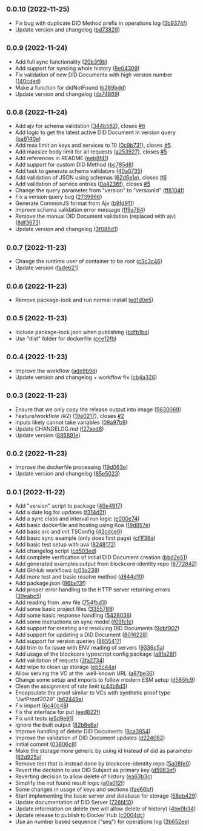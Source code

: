 ## <small>0.0.10 (2022-11-25)</small>

* Fix bug with duplicate DID Method prefix in operations log ([2b9374f](https://github.com/block-core/blockcore-did-server/commit/2b9374f))
* Update version and changelog ([bd73829](https://github.com/block-core/blockcore-did-server/commit/bd73829))



## <small>0.0.9 (2022-11-24)</small>

* Add full sync functionality ([20b3f9b](https://github.com/block-core/blockcore-did-server/commit/20b3f9b))
* Add support for syncing whole history ([8e04309](https://github.com/block-core/blockcore-did-server/commit/8e04309))
* Fix validation of new DID Documents with high version number ([140cded](https://github.com/block-core/blockcore-did-server/commit/140cded))
* Make a function for didNotFound ([b289bdd](https://github.com/block-core/blockcore-did-server/commit/b289bdd))
* Update version and changelog ([da74869](https://github.com/block-core/blockcore-did-server/commit/da74869))



## <small>0.0.8 (2022-11-24)</small>

* Add ajv for schema validation ([344b582](https://github.com/block-core/blockcore-did-server/commit/344b582)), closes [#6](https://github.com/block-core/blockcore-did-server/issues/6)
* Add logic to get the latest active DID Document in version query ([ba6140e](https://github.com/block-core/blockcore-did-server/commit/ba6140e))
* Add max limit on keys and services to 10 ([0c9b731](https://github.com/block-core/blockcore-did-server/commit/0c9b731)), closes [#5](https://github.com/block-core/blockcore-did-server/issues/5)
* Add maxsize body limit for all requests ([a253927](https://github.com/block-core/blockcore-did-server/commit/a253927)), closes [#5](https://github.com/block-core/blockcore-did-server/issues/5)
* Add references in README ([eeb8f41](https://github.com/block-core/blockcore-did-server/commit/eeb8f41))
* Add support for custom DID Method ([bc785d8](https://github.com/block-core/blockcore-did-server/commit/bc785d8))
* Add task to generate schema validators ([40a0735](https://github.com/block-core/blockcore-did-server/commit/40a0735))
* Add validation of JSON using schemas ([62d6e1e](https://github.com/block-core/blockcore-did-server/commit/62d6e1e)), closes [#6](https://github.com/block-core/blockcore-did-server/issues/6)
* Add validation of service entries ([0a4236f](https://github.com/block-core/blockcore-did-server/commit/0a4236f)), closes [#5](https://github.com/block-core/blockcore-did-server/issues/5)
* Change the query parameter from "version" to "versionId" ([ff8104f](https://github.com/block-core/blockcore-did-server/commit/ff8104f))
* Fix a version query bug ([2739966](https://github.com/block-core/blockcore-did-server/commit/2739966))
* Generate CommonJS format from Ajv ([b9fd911](https://github.com/block-core/blockcore-did-server/commit/b9fd911))
* Improve schema validation error message ([ff9a784](https://github.com/block-core/blockcore-did-server/commit/ff9a784))
* Remove the manual DID Document validation (replaced with ajv) ([8df3673](https://github.com/block-core/blockcore-did-server/commit/8df3673))
* Update version and changelog ([3f088d1](https://github.com/block-core/blockcore-did-server/commit/3f088d1))



## <small>0.0.7 (2022-11-23)</small>

* Change the runtime user of container to be root ([c3c3c46](https://github.com/block-core/blockcore-did-server/commit/c3c3c46))
* Update version ([fade621](https://github.com/block-core/blockcore-did-server/commit/fade621))



## <small>0.0.6 (2022-11-23)</small>

* Remove package-lock and run normal install ([ed1d0e5](https://github.com/block-core/blockcore-did-server/commit/ed1d0e5))



## <small>0.0.5 (2022-11-23)</small>

* Include package-lock.json when publishing ([bdfb1bd](https://github.com/block-core/blockcore-did-server/commit/bdfb1bd))
* Use "dist" folder for dockerfile ([cce12fb](https://github.com/block-core/blockcore-did-server/commit/cce12fb))



## <small>0.0.4 (2022-11-23)</small>

* Improve the workflow ([ade9b9d](https://github.com/block-core/blockcore-did-server/commit/ade9b9d))
* Update version and changelog + workflow fix ([cb4a326](https://github.com/block-core/blockcore-did-server/commit/cb4a326))



## <small>0.0.3 (2022-11-23)</small>

* Ensure that we only copy the release output into image ([5630069](https://github.com/block-core/blockcore-did-server/commit/5630069))
* Feature/workflow (#2) ([19e0217](https://github.com/block-core/blockcore-did-server/commit/19e0217)), closes [#2](https://github.com/block-core/blockcore-did-server/issues/2)
* inputs likely cannot take variables ([09a97b9](https://github.com/block-core/blockcore-did-server/commit/09a97b9))
* Update CHANGELOG.md ([f27aed8](https://github.com/block-core/blockcore-did-server/commit/f27aed8))
* Update version ([895891e](https://github.com/block-core/blockcore-did-server/commit/895891e))



## <small>0.0.2 (2022-11-23)</small>

* Improve the dockerfile processing ([19d063e](https://github.com/block-core/blockcore-did-server/commit/19d063e))
* Update version and changelog ([85e5023](https://github.com/block-core/blockcore-did-server/commit/85e5023))



## <small>0.0.1 (2022-11-22)</small>

* Add "version" script to package ([40e4917](https://github.com/block-core/blockcore-did-server/commit/40e4917))
* Add a date log for updates ([f314d2f](https://github.com/block-core/blockcore-did-server/commit/f314d2f))
* Add a sync class and interval run logic ([e000e74](https://github.com/block-core/blockcore-did-server/commit/e000e74))
* Add basic dockerfile and hosting using Koa ([19d857e](https://github.com/block-core/blockcore-did-server/commit/19d857e))
* Add basic src and init TSConfig ([42cdce0](https://github.com/block-core/blockcore-did-server/commit/42cdce0))
* Add basic sync example (only does first page) ([cf1f38a](https://github.com/block-core/blockcore-did-server/commit/cf1f38a))
* Add basic test setup with ava ([8248172](https://github.com/block-core/blockcore-did-server/commit/8248172))
* Add changelog script ([cd503ed](https://github.com/block-core/blockcore-did-server/commit/cd503ed))
* Add complete verification of initial DID Document creation ([bbd2e51](https://github.com/block-core/blockcore-did-server/commit/bbd2e51))
* Add generated examples output from blockcore-identity repo ([8772842](https://github.com/block-core/blockcore-did-server/commit/8772842))
* Add GitHub workflows ([c03a238](https://github.com/block-core/blockcore-did-server/commit/c03a238))
* Add more test and basic resolve method ([d844d10](https://github.com/block-core/blockcore-did-server/commit/d844d10))
* Add package.json ([96be13f](https://github.com/block-core/blockcore-did-server/commit/96be13f))
* Add proper error handling to the HTTP server returning errors ([39eabc5](https://github.com/block-core/blockcore-did-server/commit/39eabc5))
* Add reading from .env file ([754fbd3](https://github.com/block-core/blockcore-did-server/commit/754fbd3))
* Add some basic project files ([3355788](https://github.com/block-core/blockcore-did-server/commit/3355788))
* Add some basic response handling ([5428036](https://github.com/block-core/blockcore-did-server/commit/5428036))
* Add some instructions on sync model ([f09fc1c](https://github.com/block-core/blockcore-did-server/commit/f09fc1c))
* Add support for creating and resolving DID Documents ([9dbf907](https://github.com/block-core/blockcore-did-server/commit/9dbf907))
* Add support for updating a DID Document ([8016228](https://github.com/block-core/blockcore-did-server/commit/8016228))
* Add support for version queries ([8655417](https://github.com/block-core/blockcore-did-server/commit/8655417))
* Add trim to fix issue with ENV reading of servers ([9336c5a](https://github.com/block-core/blockcore-did-server/commit/9336c5a))
* Add usage of the blockcore typescript config package ([a8fa28f](https://github.com/block-core/blockcore-did-server/commit/a8fa28f))
* Add validation of requets ([3fa2734](https://github.com/block-core/blockcore-did-server/commit/3fa2734))
* Add wipe to clean up storage ([eb5c44a](https://github.com/block-core/blockcore-did-server/commit/eb5c44a))
* Allow serving the VC at the .well-known URL ([a87be36](https://github.com/block-core/blockcore-did-server/commit/a87be36))
* Change some setup and imports to follow modern ESM setup ([d585fc9](https://github.com/block-core/blockcore-did-server/commit/d585fc9))
* Clean the assignment of rate limit ([c44b8d3](https://github.com/block-core/blockcore-did-server/commit/c44b8d3))
* Encapsulate the proof similar to VCs with synthetic proof type "JwtProof2020" ([b62449a](https://github.com/block-core/blockcore-did-server/commit/b62449a))
* Fix import ([6c40c48](https://github.com/block-core/blockcore-did-server/commit/6c40c48))
* Fix the interface for put ([eed822f](https://github.com/block-core/blockcore-did-server/commit/eed822f))
* Fix unit tests ([e5d9e91](https://github.com/block-core/blockcore-did-server/commit/e5d9e91))
* Ignore the built output ([82b8e6a](https://github.com/block-core/blockcore-did-server/commit/82b8e6a))
* Improve handling of delete DID Documents ([8ca3854](https://github.com/block-core/blockcore-did-server/commit/8ca3854))
* Improve the validation of DID Document updates ([d224082](https://github.com/block-core/blockcore-did-server/commit/d224082))
* Initial commit ([03806c8](https://github.com/block-core/blockcore-did-server/commit/03806c8))
* Make the storage more generic by using id instead of did as parameter ([62d925a](https://github.com/block-core/blockcore-did-server/commit/62d925a))
* Remove test that is instead done by blockcore-identity repo ([5a08fe0](https://github.com/block-core/blockcore-did-server/commit/5a08fe0))
* Revert the decision to use DID Subject as primary key ([d5963ef](https://github.com/block-core/blockcore-did-server/commit/d5963ef))
* Reverting decision to allow delete of history ([ea63b3c](https://github.com/block-core/blockcore-did-server/commit/ea63b3c))
* Simplify the not found result logic ([a0a012f](https://github.com/block-core/blockcore-did-server/commit/a0a012f))
* Some changes in usage of keys and sections ([fae66bf](https://github.com/block-core/blockcore-did-server/commit/fae66bf))
* Start implementing the basic server and database for storage ([68eb429](https://github.com/block-core/blockcore-did-server/commit/68eb429))
* Update documentation of DID Server ([726f410](https://github.com/block-core/blockcore-did-server/commit/726f410))
* Update information on delete (we will allow delete of history) ([4be0b34](https://github.com/block-core/blockcore-did-server/commit/4be0b34))
* Update release to publish to Docker Hub ([c0004dc](https://github.com/block-core/blockcore-did-server/commit/c0004dc))
* Use an number based sequence ("seq") for operations log ([2b652ee](https://github.com/block-core/blockcore-did-server/commit/2b652ee))



